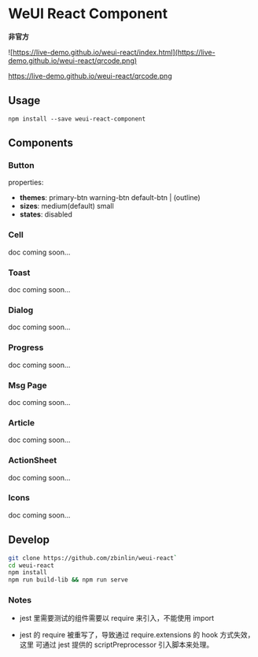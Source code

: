 # WeUI React Component

**非官方**

![https://live-demo.github.io/weui-react/index.html](https://live-demo.github.io/weui-react/qrcode.png)

<https://live-demo.github.io/weui-react/qrcode.png>


## Usage

```
npm install --save weui-react-component
```

## Components

### Button

properties:
* **themes**: primary-btn warning-btn default-btn | (outline)
* **sizes**: medium(default) small
* **states**: disabled

### Cell

doc coming soon...


### Toast

doc coming soon...


### Dialog

doc coming soon...


### Progress

doc coming soon...


### Msg Page

doc coming soon...


### Article

doc coming soon...


### ActionSheet

doc coming soon...


### Icons

doc coming soon...


## Develop

``` bash
git clone https://github.com/zbinlin/weui-react`
cd weui-react
npm install
npm run build-lib && npm run serve
```

### Notes

* jest 里需要测试的组件需要以 require 来引入，不能使用 import

* jest 的 require 被重写了，导致通过 require.extensions 的 hook 方式失效，这里
  可通过 jest 提供的 scriptPreprocessor 引入脚本来处理。
